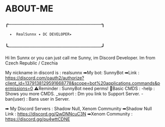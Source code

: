 # ABOUT-ME
### ╭──────────────────────────╮
      ✦  RealSunnx ✦ DC DEVELOPER✦
### ╰──────────────────────────╯

 Hi Im Sunnx or you can just call me Sunny, im Discord Developer.
 Im from Czech Republic / Czechia 

My nickname in discord is : realsunnx
➡My bot: SunnyBot
➡Link : https://discord.com/oauth2/authorize?client_id=1379138129591668778&scope=bot%20applications.commands&permissions=0
⚠️Reminder : SunnyBot need perms!
🔧Basic CMDS : 
-help : Shows you more CMDS.
_support : Dm you link to Support Server.
-ban(user) : Bans user in Server.

➡ My Discord Servers : Shadow Null, Xenom Community
➡Shadow Null Link : https://discord.gg/QwDNNcuC3N
➡Xenom Community : https://discord.gg/pu4wttCDNE


